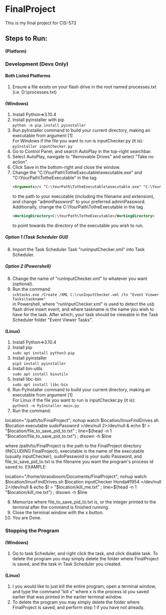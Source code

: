 # FinalProject
This is my final project for CIS-573

## Steps to Run:
#### (Platform)

### Development (Devs Only)
#### Both Listed Platforms
1. Ensure a file exists on your flash drive in the root named processes.txt (i.e. D:\\processes.txt)  
#### (Windows)
1. Install Python=>3.10.4
2. Install pyinstaller with pip  
    `python -m pip install pyinstaller`  
3. Run pyInstaller command to build your current directory, making an executable from argument [1]  
    For Windows if the file you want to run is inputChecker.py (it is):  
    `pyInstaller inputChecker.py`
4. Go to Control Panel, and search AutoPlay in the top-right searchbar.
5. Select AutoPlay, navigate to "Removable Drives" and select "Take no action".
6. Click Save in the bottom-right and close the window.
7. Change the "C:\YourPath\TotheExecutable\executable.exe" and "C:\YourPath\TotheExecutable" in the tag
    ```xml
    <Arguments>/c "C:\YourPath\TotheExecutable\executable.exe" "C:\YourPath\TotheExecutable" adminPassword</Arguments>
    ```
    to the path to your executable (including the filename and extension), and change "adminPassword" to your preferred adminPassword.
    Additionally, change the C:\YourPath\TotheExecutable in the tag
    ```xml
    <WorkingDirectory>C:\YourPath\TotheExecutable</WorkingDirectory>
    ```
    to point towards the directory of the executable you wish to run.
##### Option 1 (Task Scheduler GUI)
8. Import the Task Scheduler Task "runInputChecker.xml" into Task Scheduler.
##### Option 2 (Powershell)
8. Change the name of "runInputChecker.xml" to whatever you want (optional).
9. Run the command:  
    `schtasks.exe /Create /XML C:\runInputChecker.xml /tn "Event Viewer Tasks\taskname"`  
    in Powershell, where "runInputChecker.xml" is used to detect the usb flash drive insert event, and where taskname is the name you wish to have for the task. After which, your task should be viewable in the Task Scheduler folder "Event Viewer Tasks".

#### (Linux)
1. Install Python=>3.10.4
2. Install pip  
    `sudo apt install python3-pip`
3. Install pyinstaller  
    `pip3 install pyinstaller`
4. Install bin-utils  
    `sudo apt install binutils`
5. Install libc-bin  
    `sudo apt install libc-bin`
6. Run PyInstaller command to build your current directory, making an executable from argument [1]   
    For Linux if the file you want to run is inputChecker.py (it is):  
    `python3 -m PyInstaller main.py`
7. Run the command:



location="/path/to/FinalProject"; nohup watch $location/linuxFindDrives.sh $location executable sudoPassword >/dev/null 2>/dev/null & echo $! > "$location/file_to_save_pid_to.txt" ; line=$(head -n 1 "$location/file_to_save_pid_to.txt") ; disown -h $line

where /path/to/FinalProject is the path to the FinalProject directory (INCLUDING FinalProject), executable is the name of the executable (usually inputChecker), sudoPassword is your sudo Password, and file_to_save_pid_to.txt is the filename you want the program's process id saved to.
EXAMPLE: 

location="/home/strassboom/Documents/FinalProject"; nohup watch $location/linuxFindDrives.sh $location inputChecker Honda#1954 >/dev/null 2>/dev/null & echo $! > "$location/kill_me.txt" ; line=$(head -n 1 "$location/kill_me.txt") ; disown -h $line

8. Memorize where file_to_save_pid_to.txt is, or the integer printed to the terminal after the command is finished running.
9. Close the terminal window with the x button.
10. You are Done.

### Stopping the Program
#### (Windows)
1. Go to task Scheduler, and right click the task, and click disable task. To delete the program you may simply delete the folder where FinalProject is saved, and the task in Task Scheduler you created.

#### (Linux)
1. I you would like to just kill the entire program, open a terminal window, and type the command "kill x" where x is the process id you saved earlier that was printed in the earlier terminal window.
2. To delete the program you may simply delete the folder where FinalProject is saved, and perform step 1 if you have not already.